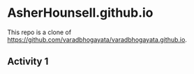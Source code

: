 # AsherHounsell.github.io
This repo is a clone of https://github.com/varadbhogayata/varadbhogayata.github.io.

## Activity 1
